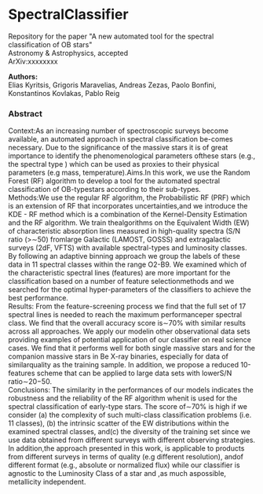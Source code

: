 # SpectralClassifier

Repository for the paper "A new automated tool for the spectral classification of OB stars"\
Astronomy & Astrophysics, accepted\
ArXiv:xxxxxxxx

**Authors:**\
Elias Kyritsis, Grigoris Maravelias, Andreas Zezas, Paolo Bonfini, Konstantinos Kovlakas, Pablo Reig

### Abstract 
Context:As an increasing number of spectroscopic surveys become available, an automated approach in spectral classification be-comes necessary. Due to the significance of the massive stars it is of great importance to identify the phenomenological parameters ofthese stars (e.g., the spectral type ) which can be used as proxies to their physical parameters (e.g mass, temperature).Aims.In this work, we use the Random Forest (RF) algorithm to develop a tool for the automated spectral classification of OB-typestars according to their sub-types.\
Methods:We use the regular RF algorithm, the Probabilistic RF (PRF) which is an extension of RF that incorporates uncertainties,and we introduce the KDE - RF method which is a combination of the Kernel-Density Estimation and the RF algorithm. We train thealgorithms on the Equivalent Width (EW) of characteristic absorption lines measured in high-quality spectra (S/N ratio (>∼50) fromlarge Galactic (LAMOST, GOSSS) and extragalactic surveys (2dF, VFTS) with available spectral-types and luminosity classes. By following an adaptive binning approach we group the labels of these data in 11 spectral classes within the range O2-B9. We examined which of the characteristic spectral lines (features) are more important for the classification based on a number of feature selectionmethods and we searched for the optimal hyper-parameters of the classifiers to achieve the best performance.\
Results: From the feature-screening process we find that the full set of 17 spectral lines is needed to reach the maximum performanceper spectral class. We find that the overall accuracy score is∼70% with similar results across all approaches. We apply our modelin other observational data sets providing examples of potential application of our classifier on real science cases. We find that it performs well for both single massive stars and for the companion massive stars in Be X-ray binaries, especially for data of similarquality as the training sample. In addition, we propose a reduced 10-features scheme that can be applied to large data sets with lowerS/N ratio∼20−50.\
Conclusions: The similarity in the performances of our models indicates the robustness and the reliability of the RF algorithm whenit is used for the spectral classification of early-type stars. The score of∼70% is high if we consider (a) the complexity of such multi-class classification problems (i.e. 11 classes), (b) the intrinsic scatter of the EW distributions within the examined spectral classes, and(c) the diversity of the training set since we use data obtained from different surveys with different observing strategies. In addition,the approach presented in this work, is applicable to products from different surveys in terms of quality (e.g different resolution), andof different format (e.g., absolute or normalized flux) while our classifier is agnostic to the Luminosity Class of a star and ,as much aspossible, metallicity independent.
